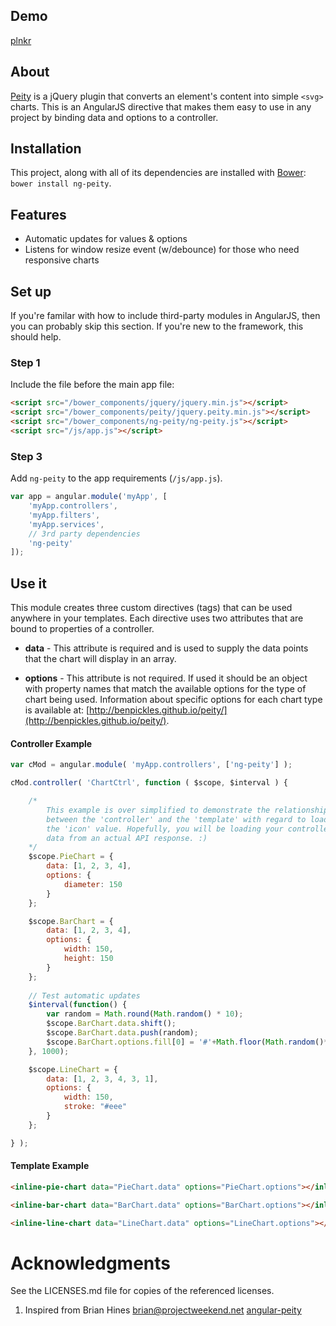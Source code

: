## Demo 
[plnkr](http://embed.plnkr.co/ITWOx4CJnVpVaDmpHewY/preview)

## About
[Peity](http://benpickles.github.io/peity/) is a jQuery plugin that converts an element's content into simple `<svg>` charts. This is an AngularJS directive that makes them easy to use in any project by binding data and options to a controller.

## Installation
This project, along with all of its dependencies are installed with [Bower](http://bower.io/): `bower install ng-peity`.

## Features
* Automatic updates for values & options
* Listens for window resize event (w/debounce) for those who need responsive charts
 
## Set up
If you're familar with how to include third-party modules in AngularJS, then you can probably skip this section. If you're new to the framework, this should help.

### Step 1
Include the file before the main app file:

~~~html
<script src="/bower_components/jquery/jquery.min.js"></script>
<script src="/bower_components/peity/jquery.peity.min.js"></script>
<script src="/bower_components/ng-peity/ng-peity.js"></script>
<script src="/js/app.js"></script>
~~~

### Step 3
Add `ng-peity` to the app requirements (`/js/app.js`).
~~~javascript
var app = angular.module('myApp', [
    'myApp.controllers',
    'myApp.filters',
    'myApp.services',
    // 3rd party dependencies
    'ng-peity'
]);
~~~

## Use it
This module creates three custom directives (tags) that can be used anywhere in your templates. Each directive uses two attributes that are bound to properties of a controller.

* **data** - This attribute is required and is used to supply the data points that the chart will display in an array.

* **options** - This attribute is not required. If used it should be an object with property names that match the available options for the type of chart being used. Information about specific options for each chart type is available at: [http://benpickles.github.io/peity/](http://benpickles.github.io/peity/).

#### Controller Example
~~~javascript
var cMod = angular.module( 'myApp.controllers', ['ng-peity'] );

cMod.controller( 'ChartCtrl', function ( $scope, $interval ) {

    /*
        This example is over simplified to demonstrate the relationship
        between the 'controller' and the 'template' with regard to loading
        the 'icon' value. Hopefully, you will be loading your controller with
        data from an actual API response. :)
    */
    $scope.PieChart = {
        data: [1, 2, 3, 4],
        options: {
            diameter: 150
        }
    };

    $scope.BarChart = {
        data: [1, 2, 3, 4],
        options: {
            width: 150,
            height: 150
        }
    };
    
    // Test automatic updates
    $interval(function() {
        var random = Math.round(Math.random() * 10);
        $scope.BarChart.data.shift();
        $scope.BarChart.data.push(random);
        $scope.BarChart.options.fill[0] = '#'+Math.floor(Math.random()*16777215).toString(16);
    }, 1000);

    $scope.LineChart = {
        data: [1, 2, 3, 4, 3, 1],
        options: {
            width: 150,
            stroke: "#eee"
        }
    };

} );
~~~

#### Template Example
~~~html
<inline-pie-chart data="PieChart.data" options="PieChart.options"></inline-pie-chart>

<inline-bar-chart data="BarChart.data" options="BarChart.options"></inline-bar-chart>

<inline-line-chart data="LineChart.data" options="LineChart.options"></inline-line-chart>
~~~


# Acknowledgments

See the LICENSES.md file for copies of the referenced licenses.

1. Inspired from Brian Hines <brian@projectweekend.net> [angular-peity](https://github.com/projectweekend/angular-peity)
